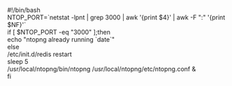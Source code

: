 \#!/bin/bash  
NTOP_PORT=\`netstat -lpnt \| grep 3000 \| awk '{print \$4}' \| awk -F ":"
'{print \$NF}'\`  
if [ \$NTOP_PORT -eq "3000" ];then  
echo "ntopng already running \`date\`"  
else  
/etc/init.d/redis restart  
sleep 5  
/usr/local/ntopng/bin/ntopng /usr/local/ntopng/etc/ntopng.conf &  
fi
